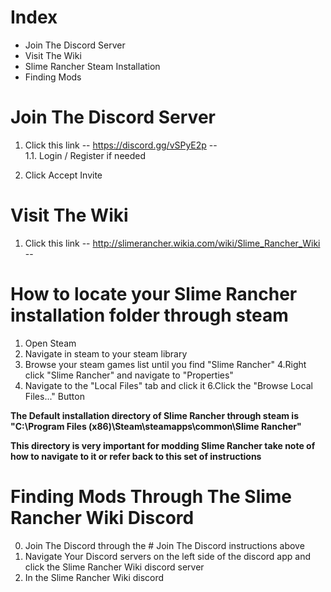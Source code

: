 # Index
- Join The Discord Server
- Visit The Wiki
- Slime Rancher Steam Installation
- Finding Mods
# Join The Discord Server
1. Click this link -- https://discord.gg/vSPyE2p --   
   1.1. Login / Register if needed
  
2. Click Accept Invite

# Visit The Wiki
1. Click this link -- http://slimerancher.wikia.com/wiki/Slime_Rancher_Wiki --

# How to locate your Slime Rancher installation folder through steam
1. Open Steam
2. Navigate in steam to your steam library
3. Browse your steam games list until you find "Slime Rancher"
4.Right click "Slime Rancher" and navigate to "Properties"
5. Navigate to the "Local Files" tab and click it
6.Click the "Browse Local Files..." Button

**The Default installation directory of Slime Rancher through steam is "C:\Program Files (x86)\Steam\steamapps\common\Slime Rancher"**  

**This directory is very important for modding Slime Rancher take note of how to navigate to it or refer back to this set of instructions**

# Finding Mods Through The Slime Rancher Wiki Discord
0. Join The Discord through the # Join The Discord instructions above
1. Navigate Your Discord servers on the left side of the discord app and click the Slime Rancher Wiki discord server
2. In the Slime Rancher Wiki discord
